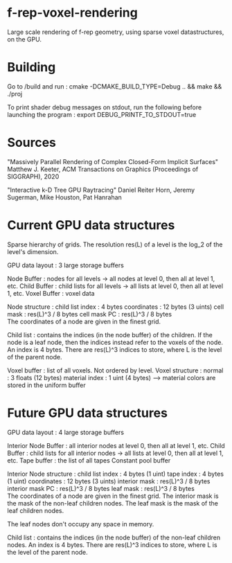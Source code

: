 # f-rep-voxel-rendering
Large scale rendering of f-rep geometry, using sparse voxel datastructures, on the GPU.

# Building
Go to /build and run :
cmake -DCMAKE_BUILD_TYPE=Debug .. && make && ./proj

To print shader debug messages on stdout, run the following before launching the program :
export DEBUG_PRINTF_TO_STDOUT=true

# Sources

"Massively Parallel Rendering of Complex Closed-Form Implicit Surfaces"
Matthew J. Keeter, ACM Transactions on Graphics (Proceedings of SIGGRAPH), 2020

"Interactive k-D Tree GPU Raytracing"
Daniel Reiter Horn, Jeremy Sugerman, Mike Houston, Pat Hanrahan

# Current GPU data structures

Sparse hierarchy of grids. The resolution res(L) of a level is the log_2 of the level's dimension.

GPU data layout : 3 large storage buffers

Node Buffer  : nodes for all levels
    -> all nodes at level 0, then all at level 1, etc.
Child Buffer : child lists for all levels
    -> all lists at level 0, then all at level 1, etc.
Voxel Buffer : voxel data

Node structure :
    child list index : 4 bytes
    coordinates      : 12 bytes (3 uints)
    cell mask        : res(L)^3 / 8 bytes
    cell mask PC     : res(L)^3 / 8 bytes    
The coordinates of a node are given in the finest grid.


Child list : contains the indices (in the node buffer) of the children. If the node is a leaf node, then the indices instead refer to the voxels of the node.
    An index is 4 bytes. 
    There are res(L)^3 indices to store, where L is the level of the parent node.

Voxel buffer : list of all voxels. Not ordered by level.
Voxel structure :
    normal :         3 floats (12 bytes)
    material index : 1 uint   (4 bytes)
    --> material colors are stored in the uniform buffer

# Future GPU data structures

GPU data layout : 4 large storage buffers

Interior Node Buffer : all interior nodes at level 0, then all at level 1, etc.
Child Buffer : child lists for all interior nodes
    -> all lists at level 0, then all at level 1, etc.
Tape buffer : the list of all tapes 
Constant pool buffer

Interior Node structure :
    child list index  : 4 bytes (1 uint)
    tape index        : 4 bytes (1 uint)
    coordinates       : 12 bytes (3 uints)
    interior mask     : res(L)^3 / 8 bytes
    interior mask PC  : res(L)^3 / 8 bytes
    leaf  mask        : res(L)^3 / 8 bytes    
The coordinates of a node are given in the finest grid.
The interior mask is the mask of the non-leaf children nodes.
The leaf mask is the mask of the leaf children nodes.

The leaf nodes don't occupy any space in memory.


Child list : contains the indices (in the node buffer) of the non-leaf children nodes. 
    An index is 4 bytes. 
    There are res(L)^3 indices to store, where L is the level of the parent node.
